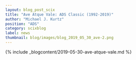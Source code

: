 ```yaml
---
layout: blog_post_scix
title: "Ave Atque Vale: ADS Classic (1992-2019)"
author: "Michael J. Kurtz"
position: "ADS"
category: scixblog
label: news
thumbnail: blog/images/blog_2019_05_30_ave-2.png
---
```


{% include _blogcontent/2019-05-30-ave-atque-vale.md %}